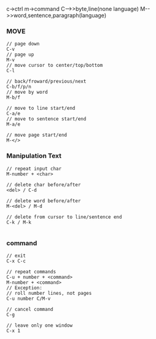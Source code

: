 c->ctrl m->command
C-->>byte,line(none language)
M-->>word,sentence,paragraph(language)

### MOVE

```
// page down
C-v 
// page up
M-v
// move cursor to center/top/bottom
C-l

// back/froward/previous/next
C-b/f/p/n
// move by word
M-b/f

// move to line start/end
C-a/e
// move to sentence start/end
M-a/e

// move page start/end
M-</>
```

### Manipulation Text

```
// repeat input char
M-number + <char>

// delete char before/after
<del> / C-d

// delete word before/after
M-<del> / M-d

// delete from cursor to line/sentence end
C-k / M-k
 
```

### command

```
// exit
C-x C-c

// repeat commands
C-u + number + <command>
M-number + <command>
// Exception: 
// roll number lines, not pages
C-u number C/M-v

// cancel command
C-g

// leave only one window
C-x 1

```